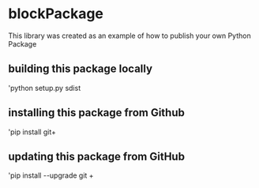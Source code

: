 # blockPackage
This library was created as an example of how to publish your own Python Package

## building this package locally
'python setup.py sdist

## installing this package from Github
'pip install git+

## updating this package from GitHub
'pip install --upgrade git +